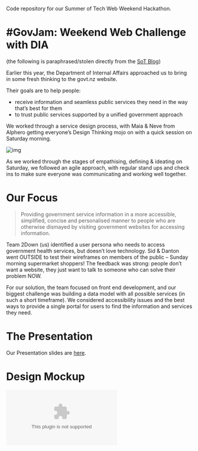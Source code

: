 Code repository for our Summer of Tech Web Weekend Hackathon.




# #GovJam: Weekend Web Challenge with DIA
(the following is paraphrased/stolen directly from the [SoT Blog](https://summeroftech.co.nz/blog/events/govjam-weekend-web-challenge-dia/))

Earlier this year, the Department of Internal Affairs approached us to bring in some fresh thinking to the govt.nz website.

Their goals are to help people:

 - receive information and seamless public services they need in the way that’s best for them 
 - to trust public services supported by a unified government approach

We worked through a service design process, with Maia & Neve from Alphero getting everyone’s Design Thinking mojo on with a quick session on Saturday morning.

![img](https://summeroftech.co.nz/wp-content/uploads/2018/06/Design-Thinking-Process-650x388.png)

As we worked through the stages of empathising, defining & ideating on Saturday, we followed an agile approach, with regular stand ups and check ins to make sure everyone was communicating and working well together.

# Our Focus

> Providing government service information in a more accessible, simplified, concise and personalised manner to people who are otherwise dismayed by visiting government websites for accessing information.

Team 2Down (us) identified a user persona who needs to access government health services, but doesn’t love technology. Sid & Danton went OUTSIDE to test their wireframes on members of the public – Sunday morning supermarket shoppers! The feedback was strong: people don’t want a website, they just want to talk to someone who can solve their problem NOW.

For our solution, the team focused on front end development, and our biggest challenge was building a data model with all possible services (in such a short timeframe). We considered accessibility issues and the best ways to provide a single portal for users to find the information and services they need.

# The Presentation

Our Presentation slides are [here](https://docs.google.com/presentation/d/1jQirGcl2gLKE0VDrPeudq38R-pF1WyxkllxcFs1-hf8/edit#slide=id.gc6f90357f_0_0).

# Design Mockup
![lol](test.com)
